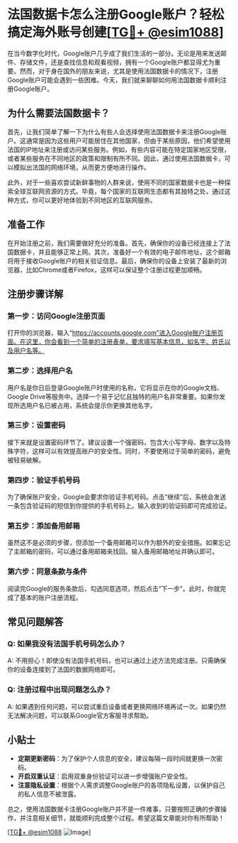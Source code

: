 # 法国数据卡怎么注册Google账户？轻松搞定海外账号创建[[TG💪+ @esim1088](https://t.me/s/esim1088)]

在当今数字化时代，Google账户几乎成了我们生活的一部分。无论是用来发送邮件、存储文件，还是查找信息和观看视频，拥有一个Google账户都显得尤为重要。然而，对于身在国外的朋友来说，尤其是使用法国数据卡的情况下，注册Google账户可能会遇到一些困难。今天，我们就来聊聊如何用法国数据卡顺利注册Google账户。

## 为什么需要法国数据卡？

首先，让我们简单了解一下为什么有些人会选择使用法国数据卡来注册Google账户。这通常是因为这些用户可能居住在其他国家，但由于某些原因，他们希望使用法国的IP地址来注册或访问某些服务。例如，有些内容可能在特定国家地区受限，或者某些服务在不同地区的政策和限制有所不同。因此，通过使用法国数据卡，可以模拟出法国的网络环境，从而更方便地进行操作。

此外，对于一些喜欢尝试新鲜事物的人群来说，使用不同的国家数据卡也是一种探索全球互联网资源的方式。毕竟，每个国家的互联网生态都有其独特之处，通过这种方式，你可以更好地体验到不同地区的互联网服务。

## 准备工作

在开始注册之前，我们需要做好充分的准备。首先，确保你的设备已经连接上了法国数据卡，并且能够正常上网。其次，准备好一个有效的电子邮件地址，这个邮箱将用于接收Google账户的相关验证信息。最后，确保你的设备上安装了最新的浏览器，比如Chrome或者Firefox，这样可以保证整个注册过程更加顺畅。

## 注册步骤详解

### 第一步：访问Google注册页面

打开你的浏览器，输入“https://accounts.google.com”进入Google账户注册页面。在这里，你会看到一个简单的注册表单，要求填写基本信息，如名字、姓氏以及用户名等。

### 第二步：选择用户名

用户名是你日后登录Google账户时使用的名称，它将显示在你的Google文档、Google Drive等服务中。选择一个易于记忆且独特的用户名非常重要。如果你发现所选用户名已被占用，系统会提示你更换其他名字。

### 第三步：设置密码

接下来就是设置密码环节了。建议设置一个强密码，包含大小写字母、数字以及特殊字符，这样可以有效提高账户的安全性。同时，不要使用过于简单的密码，避免被轻易破解。

### 第四步：验证手机号码

为了确保账户安全，Google会要求你验证手机号码。点击“继续”后，系统会发送一条包含验证码的短信到你提供的手机号码上。输入收到的验证码即可完成验证。

### 第五步：添加备用邮箱

虽然这不是必须的步骤，但添加一个备用邮箱可以作为额外的安全措施。如果忘记了主邮箱的密码，可以通过备用邮箱来找回。输入备用邮箱地址并确认即可。

### 第六步：同意条款与条件

阅读完Google的服务条款后，勾选同意选项，然后点击“下一步”。此时，你就完成了基本的账户注册流程。

## 常见问题解答

### Q: 如果我没有法国手机号码怎么办？
A: 不用担心！即使没有法国手机号码，也可以通过上述方法完成注册。只需确保你的设备连接到了法国的数据网络即可。

### Q: 注册过程中出现问题怎么办？
A: 如果遇到任何问题，可以尝试重启设备或者更换网络环境再试一次。如果仍然无法解决问题，可以联系Google官方客服寻求帮助。

## 小贴士

- **定期更新密码**：为了保护个人信息的安全，建议每隔一段时间就更换一次密码。
- **开启双重认证**：启用双重身份验证可以进一步增强账户安全性。
- **注意隐私设置**：根据个人需求调整Google账户的各项隐私设置，以保护自己的私人信息不被泄露。

总之，使用法国数据卡注册Google账户并不是一件难事，只要按照正确的步骤操作，并注意相关细节，就能顺利完成整个过程。希望这篇文章能对你有所帮助！

[[TG💪+ @esim1088](https://t.me/s/esim1088) ![Image](https://i.postimg.cc/4NQfJmqS/Snipaste-2025-05-13-00-14-12.png)]